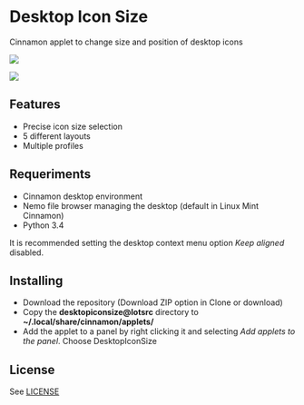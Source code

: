 # Desktop Icon Size

Cinnamon applet to change size and position of desktop icons

![](https://raw.githubusercontent.com/wiki/lotsrc/DesktopIconSize/screenshot_main.png)

![](https://raw.githubusercontent.com/wiki/lotsrc/DesktopIconSize/demo.gif)

## Features

* Precise icon size selection
* 5 different layouts
* Multiple profiles

## Requeriments

* Cinnamon desktop environment
* Nemo file browser managing the desktop (default in Linux Mint Cinnamon)
* Python 3.4

It is recommended setting the desktop context menu option *Keep aligned* disabled. 

## Installing

* Download the repository (Download ZIP option in Clone or download)
* Copy the **desktopiconsize@lotsrc** directory to **~/.local/share/cinnamon/applets/**
* Add the applet to a panel by right clicking it and selecting *Add applets to the panel*. Choose DesktopIconSize

## License

See [LICENSE](LICENSE)

